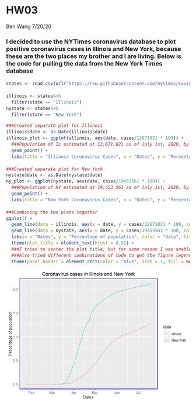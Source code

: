 HW03
================
Ben Wang
7/20/20

### I decided to use the NYTimes coronavirus database to plot positive coronavirus cases in Illinois and New York, because these are the two places my brother and I are living. Below is the code for pulling the data from the New York Times database

``` r
states <- read.csv(url("https://raw.githubusercontent.com/nytimes/covid-19-data/master/us-states.csv"))

illinois <- states%>%
  filter(state == "Illinois")
nystate <- states%>%
  filter(state == "New York")
```

``` r
###Created separate plot for Illinois
illinois$date <- as.Date(illinois$date)
illinois_plot <- ggplot(illinois, aes(date, cases/12671821 * 100)) + 
  ###Population of IL estimated at 12,671,821 as of July 1st, 2020, by the US census bureau
  geom_point() +
  labs(title = "Illinois Coronavirus Cases", x = "Dates", y = "Percentage of population")

###Created separate plot for New York
nystate$date <- as.Date(nystate$date)
ny_plot <- ggplot(nystate, aes(date, cases/19453561 * 100)) + 
  ###Population of NY estimated at 19,453,561 as of July 1st, 2020, by the US census bureau
  geom_point() +
  labs(title = "New York Coronavirus Cases", x = "Dates", y = "Percentage of population")

###Combining the two plots together
ggplot() +
  geom_line(data = illinois, aes(x = date, y = cases/12671821 * 100, color = 'Illinois')) +
  geom_line(data = nystate, aes(x = date, y = cases/19453561 * 100, color = 'New York')) +
  labs(x = "Dates", y = "Percentage of population", color = "data", title = "Coronavirus cases in Illinois and New York") +
  theme(plot.title = element_text(hjust = 0.5)) +
  ###I tried to center the plot title, but for some reason I was unable to with this code :(
  ###Also tried different combinations of code to get the figure legend properly labeled but I kept getting error messages so I eventually gave up. Will come back to this when I have time
  theme(panel.border = element_rect(color = "blue", size = 1, fill = NA))
```

![](HW03_files/figure-gfm/unnamed-chunk-2-1.png)<!-- -->
